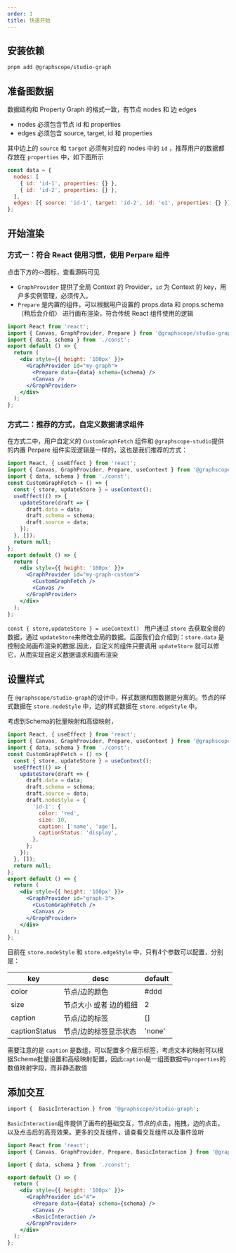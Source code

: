```yaml
---
order: 1
title: 快速开始
---
```


## 安装依赖

```bash
pnpm add @graphscope/studio-graph
```

## 准备图数据

数据结构和 Property Graph 的格式一致，有节点 nodes 和 边 edges

- nodes 必须包含节点 id 和 properties
- edges 必须包含 source, target, id 和 properties

其中边上的 `source` 和 `target` 必须有对应的 nodes 中的 `id` ，推荐用户的数据都存放在 `properties` 中，如下图所示

```jsx | pure
const data = {
  nodes: [
    { id: 'id-1', properties: {} },
    { id: 'id-2', properties: {} },
  ],
  edges: [{ source: 'id-1', target: 'id-2', id: 'e1', properties: {} }],
};
```

## 开始渲染

### 方式一：符合 React 使用习惯，使用 Perpare 组件

点击下方的`<>`图标，查看源码可见

- `GraphProvider` 提供了全局 Context 的 Provider，`id` 为 Context 的 key，用户多实例管理，必须传入。
- `Prepare` 是内置的组件，可以根据用户设置的 props.data 和 props.schema（稍后会介绍） 进行画布渲染，符合传统 React 组件使用的逻辑

```jsx
import React from 'react';
import { Canvas, GraphProvider, Prepare } from '@graphscope/studio-graph';
import { data, schema } from './const';
export default () => {
  return (
    <div style={{ height: '100px' }}>
      <GraphProvider id="my-graph">
        <Prepare data={data} schema={schema} />
        <Canvas />
      </GraphProvider>
    </div>
  );
};
```

### 方式二：推荐的方式，自定义数据请求组件

在方式二中，用户自定义的 `CustomGraphFetch` 组件和 `@graphscope-studio`提供的内置 Perpare 组件实现逻辑是一样的，这也是我们推荐的方式：

```jsx
import React, { useEffect } from 'react';
import { Canvas, GraphProvider, Prepare, useContext } from '@graphscope/studio-graph';
import { data, schema } from './const';
const CustomGraphFetch = () => {
  const { store, updateStore } = useContext();
  useEffect(() => {
    updateStore(draft => {
      draft.data = data;
      draft.schema = schema;
      draft.source = data;
    });
  }, []);
  return null;
};
export default () => {
  return (
    <div style={{ height: '100px' }}>
      <GraphProvider id="my-graph-custom">
        <CustomGraphFetch />
        <Canvas />
      </GraphProvider>
    </div>
  );
};
```

`const { store,updateStore } = useContext() ` 用户通过 `store` 去获取全局的数据，通过 `updateStore`来修改全局的数据。后面我们会介绍到：`store.data` 是控制全局画布渲染的数据.因此，自定义的组件只要调用 `updateStore` 就可以修它，从而实现自定义数据请求和画布渲染

## 设置样式

在 `@graphscope/studio-graph`的设计中，样式数据和图数据是分离的。节点的样式数据在 `store.nodeStyle` 中，边的样式数据在 `store.edgeStyle` 中。

考虑到Schema的批量映射和高级映射，

```jsx
import React, { useEffect } from 'react';
import { Canvas, GraphProvider, Prepare, useContext } from '@graphscope/studio-graph';
import { data, schema } from './const';
const CustomGraphFetch = () => {
  const { store, updateStore } = useContext();
  useEffect(() => {
    updateStore(draft => {
      draft.data = data;
      draft.schema = schema;
      draft.source = data;
      draft.nodeStyle = {
        'id-1': {
          color: 'red',
          size: 10,
          caption: ['name', 'age'],
          captionStatus: 'display',
        },
      };
    });
  }, []);
  return null;
};
export default () => {
  return (
    <div style={{ height: '100px' }}>
      <GraphProvider id="graph-3">
        <CustomGraphFetch />
        <Canvas />
      </GraphProvider>
    </div>
  );
};
```

目前在 `store.nodeStyle` 和 `store.edgeStyle` 中，只有4个参数可以配置，分别是：

| key           | desc                   | default |
| ------------- | ---------------------- | ------- |
| color         | 节点/边的颜色          | #ddd    |
| size          | 节点大小 或者 边的粗细 | 2       |
| caption       | 节点/边的标签          | []      |
| captionStatus | 节点/边的标签显示状态  | 'none'  |

需要注意的是 `caption` 是数组，可以配置多个展示标签，考虑文本的映射可以根据Schema批量设置和高级映射配置，因此`caption`是一组图数据中`properties`的数值映射字段，而非静态数值

## 添加交互

```bash
import {  BasicInteraction } from '@graphscope/studio-graph';

```

`BasicInteraction`组件提供了画布的基础交互，节点的点击，拖拽，边的点击，以及点击后的高亮效果。更多的交互组件，请查看交互组件以及事件监听

```jsx
import React from 'react';
import { Canvas, GraphProvider, Prepare, BasicInteraction } from '@graphscope/studio-graph';

import { data, schema } from './const';

export default () => {
  return (
    <div style={{ height: '100px' }}>
      <GraphProvider id="4">
        <Prepare data={data} schema={schema} />
        <Canvas />
        <BasicInteraction />
      </GraphProvider>
    </div>
  );
};
```
